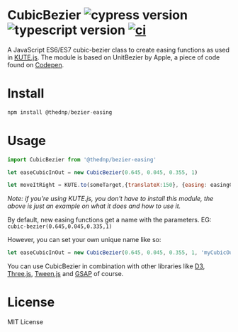 # CubicBezier ![cypress version](https://img.shields.io/badge/cypress-9.6.0-brightgreen) ![typescript version](https://img.shields.io/badge/typescript-4.2.4-brightgreen) [![ci](https://github.com/thednp/CubicBezier/actions/workflows/ci.yml/badge.svg)](https://github.com/thednp/CubicBezier/actions/workflows/ci.yml)

A JavaScript ES6/ES7 cubic-bezier class to create easing functions as used in [KUTE.js](https://github.com/thednp/kute.js). The module is based on UnitBezier by Apple, a piece of code found on [Codepen](https://codepen.io/jwdunn/pen/VJGzNm).

# Install
```js
npm install @thednp/bezier-easing
```

# Usage
```js
import CubicBezier from '@thednp/bezier-easing'

let easeCubicInOut = new CubicBezier(0.645, 0.045, 0.355, 1)

let moveItRight = KUTE.to(someTarget,{translateX:150}, {easing: easingCubicInOut})
```
_Note: if you're using KUTE.js, you don't have to install this module, the above is just an example on what it does and how to use it._

By default, new easing functions get a name with the parameters. EG: `cubic-bezier(0.645,0.045,0.335,1)`

However, you can set your own unique name like so:

```js
let easeCubicInOut = new CubicBezier(0.645, 0.045, 0.355, 1, 'myCubicOut')
```

You can use CubicBezier in combination with other libraries like [D3](https://github.com/d3), [Three.js](https://github.com/mrdoob/three.js), [Tween.js](https://github.com/tweenjs/tween.js) and [GSAP](https://greensock.com/gsap/) of course.

# License
MIT License